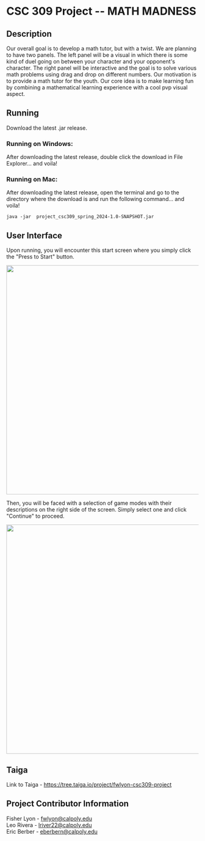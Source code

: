 # CSC 309 Project -- MATH MADNESS

## Description
Our overall goal is to develop a math tutor, but with a twist. We are planning to have two panels. The left panel will be a visual in which there is some kind of duel going on between your character and your opponent's character. The right panel will be interactive and the goal is to solve various math problems using drag and drop on different numbers. Our motivation is to provide a math tutor for the youth. Our core idea is to make learning fun by combining a mathematical learning experience with a cool pvp visual aspect. <br>

## Running
Download the latest .jar release. <br>

### Running on Windows:
After downloading the latest release, double click the download in File Explorer... and voila!

### Running on Mac:
After downloading the latest release, open the terminal and go to the directory where the download is and run the following command... and voila!
```
java -jar  project_csc309_spring_2024-1.0-SNAPSHOT.jar
```

## User Interface
Upon running, you will encounter this start screen where you simply click the "Press to Start" button. <br>
<p align="center">
  <IMG SRC="https://github.com/fisherlyon/project_csc309_spring_2024/blob/main/assets/home.png" WIDTH=600>
</p>

Then, you will be faced with a selection of game modes with their descriptions on the right side of the screen. Simply select one and click "Continue" to proceed. <br>
<p align="center">
  <IMG SRC="https://github.com/fisherlyon/project_csc309_spring_2024/blob/main/assets/gamemode.png" WIDTH=600>
</p>

## Taiga
Link to Taiga - https://tree.taiga.io/project/fwlyon-csc309-project

## Project Contributor Information
Fisher Lyon - fwlyon@calpoly.edu <br/>
Leo Rivera  - lriver22@calpoly.edu <br/>
Eric Berber - eberbern@calpoly.edu <br/>
